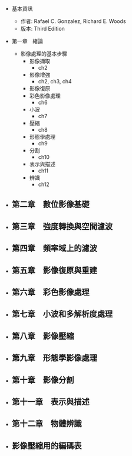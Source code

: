 - 基本資訊
	- 作者: Rafael C. Gonzalez, Richard E. Woods
	- 版本: Third Edition

- 第一章　緒論
	- 影像處理的基本步驟
		- 影像擷取
			- ch2
		- 影像增強
			- ch2, ch3, ch4
		- 影像復原
		- 彩色影像處理
			- ch6 
		- 小波
			- ch7
		- 壓縮
			- ch8
		- 形態學處理
			- ch9
		- 分割
			- ch10
		- 表示與描述
			- ch11
		- 辨識
			- ch12
- 第二章　數位影像基礎
	- 
- 第三章　強度轉換與空間濾波
	- 
- 第四章　頻率域上的濾波
	- 
- 第五章　影像復原與重建
	- 
- 第六章　彩色影像處理
	- 
- 第七章　小波和多解析度處理
	- 
- 第八章　影像壓縮
	- 
- 第九章　形態學影像處理
	- 
- 第十章　影像分割
	- 
- 第十一章　表示與描述
	- 
- 第十二章　物體辨識
	- 
- 影像壓縮用的編碼表
	- 

